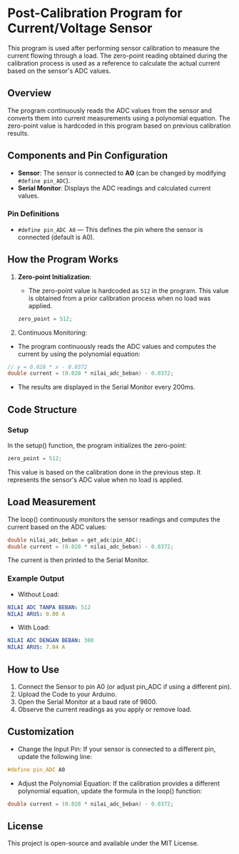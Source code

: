 # Post-Calibration Program for Current/Voltage Sensor

This program is used after performing sensor calibration to measure the current flowing through a load. The zero-point reading obtained during the calibration process is used as a reference to calculate the actual current based on the sensor's ADC values.

## Overview

The program continuously reads the ADC values from the sensor and converts them into current measurements using a polynomial equation. The zero-point value is hardcoded in this program based on previous calibration results.

## Components and Pin Configuration

- **Sensor**: The sensor is connected to **A0** (can be changed by modifying `#define pin_ADC`).
- **Serial Monitor**: Displays the ADC readings and calculated current values.

### Pin Definitions

- `#define pin_ADC A0` — This defines the pin where the sensor is connected (default is A0).

## How the Program Works

1. **Zero-point Initialization**:

   - The zero-point value is hardcoded as `512` in the program. This value is obtained from a prior calibration process when no load was applied.

   ```cpp
   zero_point = 512;
   ```

2. Continuous Monitoring:

- The program continuously reads the ADC values and computes the current by using the polynomial equation:

```cpp
// y = 0.028 * x - 0.0372
double current = (0.028 * nilai_adc_beban) - 0.0372;

```

- The results are displayed in the Serial Monitor every 200ms.

## Code Structure

### Setup

In the setup() function, the program initializes the zero-point:

```cpp
zero_point = 512;
```

This value is based on the calibration done in the previous step. It represents the sensor's ADC value when no load is applied.

## Load Measurement

The loop() continuously monitors the sensor readings and computes the current based on the ADC values:

```cpp
double nilai_adc_beban = get_adc(pin_ADC);
double current = (0.028 * nilai_adc_beban) - 0.0372;

```

The current is then printed to the Serial Monitor.

### Example Output

- Without Load:

```yaml
NILAI ADC TANPA BEBAN: 512
NILAI ARUS: 0.00 A
```

- With Load:

```yaml
NILAI ADC DENGAN BEBAN: 300
NILAI ARUS: 7.84 A
```

## How to Use

1. Connect the Sensor to pin A0 (or adjust pin_ADC if using a different pin).
2. Upload the Code to your Arduino.
3. Open the Serial Monitor at a baud rate of 9600.
4. Observe the current readings as you apply or remove load.

## Customization

- Change the Input Pin: If your sensor is connected to a different pin, update the following line:

```cpp
#define pin_ADC A0

```

- Adjust the Polynomial Equation: If the calibration provides a different polynomial equation, update the formula in the loop() function:

```cpp
double current = (0.028 * nilai_adc_beban) - 0.0372;

```

## License

This project is open-source and available under the MIT License.
